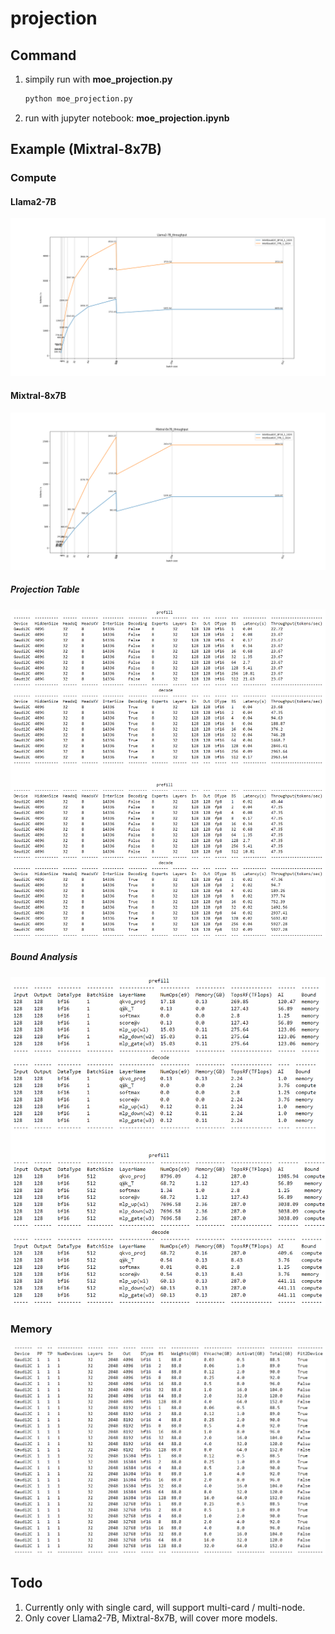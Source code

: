 # projection

## Command
1. simpily run with **moe_projection.py**
    ```sh
    python moe_projection.py
    ```
2. run with jupyter notebook: **moe_projection.ipynb**

## Example (Mixtral-8x7B)

### Compute
#### Llama2-7B
![Llama2-7B projection](./figure/compute_projection_llama2-7b.png)

#### Mixtral-8x7B
![Mixtral-8x7B projection](./figure/compute_projection_mixtral-8x7b.png)
##### Projection Table
![Mixtral-8x7B projection table](./figure/mixtral_proj_table.png)
##### Bound Analysis
![Mixtral-8x7B analysis table](./figure/mixtral_analysis_table.png)

### Memory
![Mixtral-8x7B memory analysis](./figure/mixtral_memory_analysis.png)

## Todo
1. Currently only with single card, will support multi-card / multi-node.
2. Only cover Llama2-7B, Mixtral-8x7B, will cover more models.